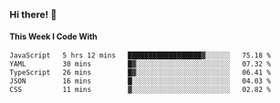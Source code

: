 ### Hi there! 👋

#### This Week I Code With
<!--START_SECTION:waka-->

```txt
JavaScript   5 hrs 12 mins   ██████████████████▓░░░░░░   75.18 %
YAML         30 mins         █▓░░░░░░░░░░░░░░░░░░░░░░░   07.32 %
TypeScript   26 mins         █▓░░░░░░░░░░░░░░░░░░░░░░░   06.41 %
JSON         16 mins         █░░░░░░░░░░░░░░░░░░░░░░░░   04.03 %
CSS          11 mins         ▓░░░░░░░░░░░░░░░░░░░░░░░░   02.82 %
```

<!--END_SECTION:waka-->

